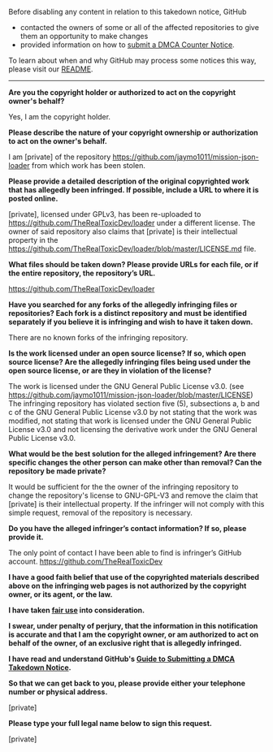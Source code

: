 Before disabling any content in relation to this takedown notice, GitHub
- contacted the owners of some or all of the affected repositories to give them an opportunity to make changes
- provided information on how to [submit a DMCA Counter Notice](https://docs.github.com/en/articles/guide-to-submitting-a-dmca-counter-notice).

To learn about when and why GitHub may process some notices this way, please visit our [README](https://github.com/github/dmca/blob/master/README.md).

---

**Are you the copyright holder or authorized to act on the copyright owner's behalf?**

Yes, I am the copyright holder.

**Please describe the nature of your copyright ownership or authorization to act on the owner's behalf.**

I am [private] of the repository https://github.com/jaymo1011/mission-json-loader from which work has been stolen.

**Please provide a detailed description of the original copyrighted work that has allegedly been infringed. If possible, include a URL to where it is posted online.**

[private], licensed under GPLv3, has been re-uploaded to https://github.com/TheRealToxicDev/loader under a different license. The owner of said repository also claims that [private] is their intellectual property in the https://github.com/TheRealToxicDev/loader/blob/master/LICENSE.md file.

**What files should be taken down? Please provide URLs for each file, or if the entire repository, the repository’s URL.**

https://github.com/TheRealToxicDev/loader

**Have you searched for any forks of the allegedly infringing files or repositories? Each fork is a distinct repository and must be identified separately if you believe it is infringing and wish to have it taken down.**

There are no known forks of the infringing repository.

**Is the work licensed under an open source license? If so, which open source license? Are the allegedly infringing files being used under the open source license, or are they in violation of the license?**

The work is licensed under the GNU General Public License v3.0. (see https://github.com/jaymo1011/mission-json-loader/blob/master/LICENSE)
The infringing repository has violated section five (5), subsections a, b and c of the GNU General Public License v3.0 by not stating that the work was modified, not stating that work is licensed under the GNU General Public License v3.0 and not licensing the derivative work under the GNU General Public License v3.0.

**What would be the best solution for the alleged infringement? Are there specific changes the other person can make other than removal? Can the repository be made private?**

It would be sufficient for the the owner of the infringing repository to change the repository's license to GNU-GPL-V3 and remove the claim that [private] is their intellectual property. If the infringer will not comply with this simple request, removal of the repository is necessary.

**Do you have the alleged infringer’s contact information? If so, please provide it.**

The only point of contact I have been able to find is infringer’s GitHub account. https://github.com/TheRealToxicDev

**I have a good faith belief that use of the copyrighted materials described above on the infringing web pages is not authorized by the copyright owner, or its agent, or the law.**

**I have taken <a href="https://www.lumendatabase.org/topics/22">fair use</a> into consideration.**

**I swear, under penalty of perjury, that the information in this notification is accurate and that I am the copyright owner, or am authorized to act on behalf of the owner, of an exclusive right that is allegedly infringed.**

**I have read and understand GitHub's <a href="https://docs.github.com/articles/guide-to-submitting-a-dmca-takedown-notice/">Guide to Submitting a DMCA Takedown Notice</a>.**

**So that we can get back to you, please provide either your telephone number or physical address.**

[private]

**Please type your full legal name below to sign this request.**

[private]
